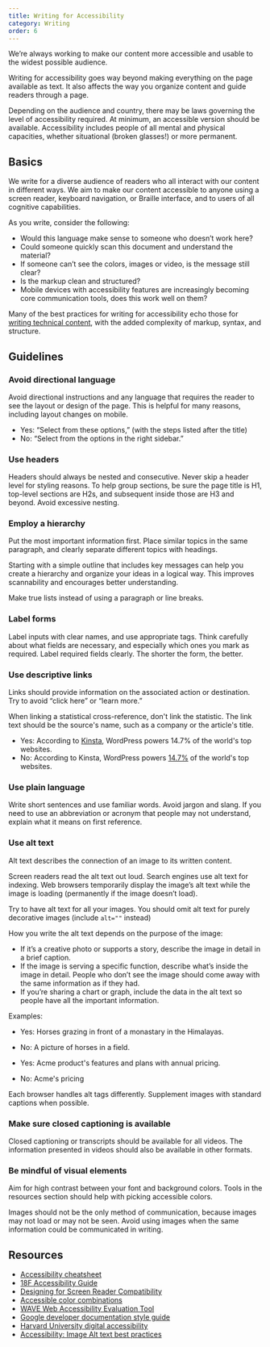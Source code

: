 ```yaml
---
title: Writing for Accessibility
category: Writing
order: 6
---
```


We’re always working to make our content more accessible and usable to the widest possible audience. 

Writing for accessibility goes way beyond making everything on the page available as text. It also affects the way you organize content and guide readers through a page. 

Depending on the audience and country, there may be laws governing the level of accessibility required. At minimum, an accessible version should be available. Accessibility includes people of all mental and physical capacities, whether situational (broken glasses!) or more permanent.

## Basics

We write for a diverse audience of readers who all interact with our content in different ways. We aim to make our content accessible to anyone using a screen reader, keyboard navigation, or Braille interface, and to users of all cognitive capabilities.

As you write, consider the following:

- Would this language make sense to someone who doesn’t work here?
- Could someone quickly scan this document and understand the material?
- If someone can’t see the colors, images or video, is the message still clear?
- Is the markup clean and structured?
- Mobile devices with accessibility features are increasingly becoming core communication tools, does this work well on them?

Many of the best practices for writing for accessibility echo those for [writing technical content](/content-writing/08-writing-technical-content.html), with the added complexity of markup, syntax, and structure.

## Guidelines

### Avoid directional language

Avoid directional instructions and any language that requires the reader to see the layout or design of the page. This is helpful for many reasons, including layout changes on mobile.

- Yes: “Select from these options,” (with the steps listed after the title)
- No: “Select from the options in the right sidebar.”

### Use headers

Headers should always be nested and consecutive. Never skip a header level for styling reasons. To help group sections, be sure the page title is H1, top-level sections are H2s, and subsequent inside those are H3 and beyond. Avoid excessive nesting.

### Employ a hierarchy

Put the most important information first. Place similar topics in the same paragraph, and clearly separate different topics with headings.

Starting with a simple outline that includes key messages can help you create a hierarchy and organize your ideas in a logical way. This improves scannability and encourages better understanding.

Make true lists instead of using a paragraph or line breaks.

### Label forms

Label inputs with clear names, and use appropriate tags. Think carefully about what fields are necessary, and especially which ones you mark as required. Label required fields clearly. The shorter the form, the better.

<a id="links"></a>

### Use descriptive links

Links should provide information on the associated action or destination. Try to avoid “click here” or “learn more.”

When linking a statistical cross-reference, don't link the statistic. The link text should be the source's name, such as a company or the article's title.

- Yes: According to [Kinsta](https://kinsta.com/blog/wordpress-statistics), WordPress powers 14.7% of the world's top websites.
- No: According to Kinsta, WordPress powers [14.7%](https://kinsta.com/blog/wordpress-statistics) of the world's top websites.

### Use plain language

Write short sentences and use familiar words. Avoid jargon and slang. If you need to use an abbreviation or acronym that people may not understand, explain what it means on first reference.

### Use alt text

Alt text describes the connection of an image to its written content.

Screen readers read the alt text out loud. Search engines use alt text for indexing. Web browsers temporarily display the image’s alt text while the image is loading (permanently if the image doesn’t load).

Try to have alt text for all your images. You should omit alt text for purely decorative images (include `alt=""` instead)

How you write the alt text depends on the purpose of the image:

- If it’s a creative photo or supports a story, describe the image in detail in a brief caption.
- If the image is serving a specific function, describe what’s inside the image in detail. People who don’t see the image should come away with the same information as if they had.
- If you’re sharing a chart or graph, include the data in the alt text so people have all the important information.

Examples: 

- Yes: Horses grazing in front of a monastary in the Himalayas.
- No: A picture of horses in a field.

- Yes: Acme product's features and plans with annual pricing.
- No: Acme's pricing

Each browser handles alt tags differently. Supplement images with standard captions when possible.

### Make sure closed captioning is available

Closed captioning or transcripts should be available for all videos. The information presented in videos should also be available in other formats.

### Be mindful of visual elements

Aim for high contrast between your font and background colors. Tools in the resources section should help with picking accessible colors.

Images should not be the only method of communication, because images may not load or may not be seen. Avoid using images when the same information could be communicated in writing.

## Resources

- [Accessibility cheatsheet](http://bitsofco.de/2015/the-accessibility-cheatsheet/)
- [18F Accessibility Guide](https://pages.18f.gov/accessibility/)
- [Designing for Screen Reader Compatibility](http://webaim.org/techniques/screenreader/)
- [Accessible color combinations](http://colorsafe.co/)
- [WAVE Web Accessibility Evaluation Tool](http://wave.webaim.org/)
- [Google developer documentation style guide](https://developers.google.com/style/images#alt-text)
- [Harvard University digital accessibility](https://accessibility.huit.harvard.edu/describe-content-images)
- [Accessibility: Image Alt text best practices](https://support.siteimprove.com/hc/en-gb/articles/115000013031-Accessibility-Image-Alt-text-best-practices)
